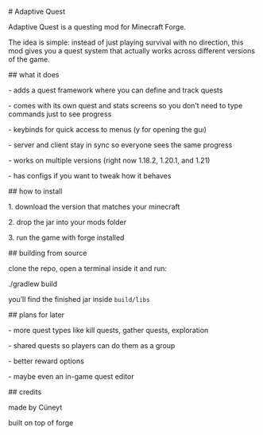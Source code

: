 \# Adaptive Quest



Adaptive Quest is a questing mod for Minecraft Forge.  

The idea is simple: instead of just playing survival with no direction, this mod gives you a quest system that actually works across different versions of the game.  



\## what it does

\- adds a quest framework where you can define and track quests  

\- comes with its own quest and stats screens so you don’t need to type commands just to see progress  

\- keybinds for quick access to menus (y for opening the guı)

\- server and client stay in sync so everyone sees the same progress  

\- works on multiple versions (right now 1.18.2, 1.20.1, and 1.21)  

\- has configs if you want to tweak how it behaves  





\## how to install

1\. download the version that matches your minecraft  

2\. drop the jar into your mods folder  

3\. run the game with forge installed  



\## building from source

clone the repo, open a terminal inside it and run:



./gradlew build



you’ll find the finished jar inside `build/libs`  



\## plans for later

\- more quest types like kill quests, gather quests, exploration  

\- shared quests so players can do them as a group  

\- better reward options  

\- maybe even an in-game quest editor  



\## credits

made by Cüneyt  

built on top of forge  



